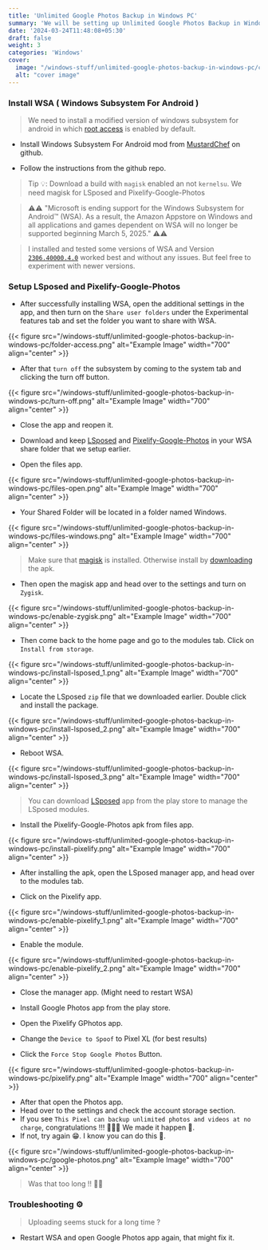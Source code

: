 ```yaml
---
title: 'Unlimited Google Photos Backup in Windows PC'
summary: 'We will be setting up Unlimited Google Photos Backup in Windows PC using Windows Subsystem For Android.'
date: '2024-03-24T11:48:08+05:30'
draft: false
weight: 3
categories: 'Windows'
cover:
  image: "/windows-stuff/unlimited-google-photos-backup-in-windows-pc/cover.png"
  alt: "cover image"
---
```


### Install WSA ( Windows Subsystem For Android )

> We need to install a modified version of windows subsystem for android in which [root access](https://en.wikipedia.org/wiki/Rooting_(Android)) is enabled by default.

* Install Windows Subsystem For Android mod from [MustardChef](https://github.com/MustardChef/WSABuilds) on github.

* Follow the instructions from the github repo.

> Tip 💡: Download a build with `magisk` enabled an not `kernelsu`. We need magisk for LSposed and Pixelify-Google-Photos

> ⚠️⚠️ "Microsoft is ending support for the Windows Subsystem for Android™️ (WSA). As a result, the Amazon Appstore on Windows and all applications and games dependent on WSA will no longer be supported beginning March 5, 2025." ⚠️⚠️

> I installed and tested some versions of WSA and Version [`2306.40000.4.0`](https://github.com/MustardChef/WSABuilds/releases/tag/Windows_11_2306.40000.4.0) worked best and without any issues. But feel free to experiment with newer versions.


### Setup LSposed and Pixelify-Google-Photos


* After successfully installing WSA, open the additional settings in the app, and then turn on the `Share user folders` under the Experimental features tab and set the folder you want to share with WSA.

{{< figure src="/windows-stuff/unlimited-google-photos-backup-in-windows-pc/folder-access.png" alt="Example Image" width="700" align="center" >}}

* After that `turn off` the subsystem by coming to the system tab and clicking the turn off button.
  
{{< figure src="/windows-stuff/unlimited-google-photos-backup-in-windows-pc/turn-off.png" alt="Example Image" width="700" align="center" >}}

* Close the app and reopen it.

* Download and keep [LSposed](https://github.com/LSPosed/LSPosed) and [Pixelify-Google-Photos](https://github.com/BaltiApps/Pixelify-Google-Photos) in your WSA share folder that we setup earlier.

* Open the files app.

{{< figure src="/windows-stuff/unlimited-google-photos-backup-in-windows-pc/files-open.png" alt="Example Image" width="700" align="center" >}}

 * Your Shared Folder will be located in a folder named Windows.
  
{{< figure src="/windows-stuff/unlimited-google-photos-backup-in-windows-pc/files-windows.png" alt="Example Image" width="700" align="center" >}}

> Make sure that [magisk](https://github.com/topjohnwu/Magisk) is installed. Otherwise install by [downloading](https://github.com/topjohnwu/Magisk/releases) the apk.

* Then open the magisk app and head over to the settings and turn on `Zygisk`.

{{< figure src="/windows-stuff/unlimited-google-photos-backup-in-windows-pc/enable-zygisk.png" alt="Example Image" width="700" align="center" >}}

* Then come back to the home page and go to the modules tab. Click on `Install from storage`.

{{< figure src="/windows-stuff/unlimited-google-photos-backup-in-windows-pc/install-lsposed_1.png" alt="Example Image" width="700" align="center" >}}

* Locate the LSposed `zip` file that we downloaded earlier. Double click and install the package.

{{< figure src="/windows-stuff/unlimited-google-photos-backup-in-windows-pc/install-lsposed_2.png" alt="Example Image" width="700" align="center" >}}

* Reboot WSA. 

{{< figure src="/windows-stuff/unlimited-google-photos-backup-in-windows-pc/install-lsposed_3.png" alt="Example Image" width="700" align="center" >}}

> You can download [LSposed](https://play.google.com/store/apps/details?id=org.lsposed.manager&pcampaignid=web_share) app from the play store to manage the LSposed modules.

* Install the Pixelify-Google-Photos apk from files app.

{{< figure src="/windows-stuff/unlimited-google-photos-backup-in-windows-pc/install-pixelify.png" alt="Example Image" width="700" align="center" >}}

* After installing the apk, open the LSposed manager app, and head over to the modules tab.

* Click on the Pixelify app.

{{< figure src="/windows-stuff/unlimited-google-photos-backup-in-windows-pc/enable-pixelify_1.png" alt="Example Image" width="700" align="center" >}}

* Enable the module.

{{< figure src="/windows-stuff/unlimited-google-photos-backup-in-windows-pc/enable-pixelify_2.png" alt="Example Image" width="700" align="center" >}}

* Close the manager app. (Might need to restart WSA)

* Install Google Photos app from the play store.

* Open the Pixelify GPhotos app.
* Change the `Device to Spoof` to Pixel XL (for best results)
* Click the `Force Stop Google Photos` Button.

{{< figure src="/windows-stuff/unlimited-google-photos-backup-in-windows-pc/pixelify.png" alt="Example Image" width="700" align="center" >}}

* After that open the Photos app.
* Head over to the settings and check the account storage section.
* If you see `This Pixel can backup unlimited photos and videos at no charge`, congratulations !!! 🎉🎉🥳 We made it happen 🥹.
* If not, try again 😁. I know you can do this 💪.

{{< figure src="/windows-stuff/unlimited-google-photos-backup-in-windows-pc/google-photos.png" alt="Example Image" width="700" align="center" >}}

> Was that too long !! 🤷‍♂️

### Troubleshooting ⚙️

> Uploading seems stuck for a long time ?
* Restart WSA and open Google Photos app again, that might fix it.
